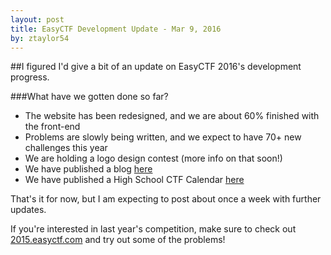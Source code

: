```yaml
---
layout: post
title: EasyCTF Development Update - Mar 9, 2016
by: ztaylor54
---
```

##I figured I'd give a bit of an update on EasyCTF 2016's development progress.

###What have we gotten done so far?
* The website has been redesigned, and we are about 60% finished with the front-end
* Problems are slowly being written, and we expect to have 70+ new challenges this year
* We are holding a logo design contest (more info on that soon!)
* We have published a blog [here](http://blog.easyctf.com)
* We have published a High School CTF Calendar [here](http://calendar.easyctf.com)

That's it for now, but I am expecting to post about once a week with further updates.

If you're interested in last year's competition, make sure to check out [2015.easyctf.com](http://2015.easyctf.com) and try out some of the problems!